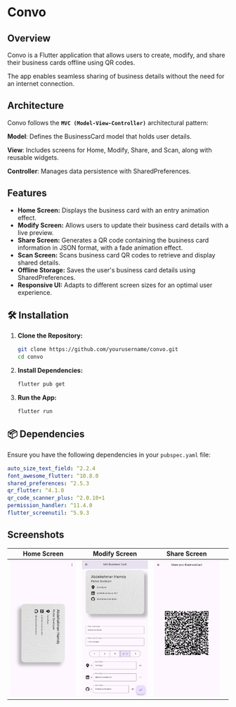 # Convo

## Overview

Convo is a Flutter application that allows users to create, modify, and share their business cards offline using QR codes.

The app enables seamless sharing of business details without the need for an internet connection.

## Architecture

Convo follows the **`MVC (Model-View-Controller)`** architectural pattern:

**Model**: Defines the BusinessCard model that holds user details.

**View**: Includes screens for Home, Modify, Share, and Scan, along with reusable widgets.

**Controller**: Manages data persistence with SharedPreferences.

## Features

- **Home Screen:** Displays the business card with an entry animation effect.
- **Modify Screen:** Allows users to update their business card details with a live preview.
- **Share Screen:** Generates a QR code containing the business card information in JSON format, with a fade animation effect.
- **Scan Screen:** Scans business card QR codes to retrieve and display shared details.
- **Offline Storage:** Saves the user's business card details using SharedPreferences.
- **Responsive UI:** Adapts to different screen sizes for an optimal user experience.

## 🛠️ Installation

1. **Clone the Repository:**
   ```sh
   git clone https://github.com/yourusername/convo.git
   cd convo
   ```
2. **Install Dependencies:**
   ```sh
   flutter pub get
   ```
3. **Run the App:**
   ```sh
   flutter run
   ```

## 📦 Dependencies

Ensure you have the following dependencies in your `pubspec.yaml` file:

```yaml
auto_size_text_field: ^2.2.4
font_awesome_flutter: ^10.8.0
shared_preferences: ^2.5.3
qr_flutter: ^4.1.0
qr_code_scanner_plus: ^2.0.10+1
permission_handler: ^11.4.0
flutter_screenutil: ^5.9.3
```

## Screenshots

| Home Screen                   | Modify Screen                  | Share Screen                 |     |
| ----------------------------- | ------------------------------ | ---------------------------- | --- |
| ![Home](screenshots/home.png) | ![Modify](screenshots/mod.png) | ![Share](screenshots/qr.png) |
